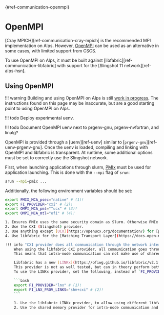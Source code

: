 [](){#ref-communication-openmpi}
# OpenMPI

[Cray MPICH][ref-communication-cray-mpich] is the recommended MPI implementation on Alps.
However, [OpenMPI](https://www.open-mpi.org/) can be used as an alternative in some cases, with limited support from CSCS.

To use OpenMPI on Alps, it must be built against [libfabric][ref-communication-libfabric] with support for the [Slingshot 11 network][ref-alps-hsn].

## Using OpenMPI

!!! warning
    Building and using OpenMPI on Alps is still [work in progress](https://eth-cscs.github.io/cray-network-stack/).
    The instructions found on this page may be inaccurate, but are a good starting point to using OpenMPI on Alps.

!!! todo
    Deploy experimental uenv.

!!! todo
    Document OpenMPI uenv next to prgenv-gnu, prgenv-nvfortran, and linalg?

OpenMPI is provided through a [uenv][ref-uenv] similar to [`prgenv-gnu`][ref-uenv-prgenv-gnu].
Once the uenv is loaded, compiling and linking with OpenMPI and libfabric is transparent.
At runtime, some additional options must be set to correctly use the Slingshot network.

First, when launching applications through slurm, [PMIx](https://pmix.github.com) must be used for application launching.
This is done with the `--mpi` flag of `srun`:
```bash
srun --mpi=pmix ...
```

Additionally, the following environment variables should be set:
```bash
export PMIX_MCA_psec="native" # (1)!
export FI_PROVIDER="cxi" # (2)!
export OMPI_MCA_pml="^ucx" # (3)!
export OMPI_MCA_mtl="ofi" # (4)!

1. Ensures PMIx uses the same security domain as Slurm. Otherwise PMIx will print warnings at startup.
2. Use the CXI (Slingshot) provider.
3. Use anything except [UCX](https://openucx.org/documentation/) for [point-to-point communication](https://docs.open-mpi.org/en/v5.0.x/mca.html#selecting-which-open-mpi-components-are-used-at-run-time). The `^` signals that OpenMPI should exclude all listed components.
4. Use libfabric for the [Matching Transport Layer](https://docs.open-mpi.org/en/v5.0.x/mca.html#frameworks).

!!! info "CXI provider does all communication through the network interface cards (NICs)"
    When using the libfabric CXI provider, all communication goes through NICs, including intra-node communication.
    This means that intra-node communication can not make use of shared memory optimizations and the maximum bandwidth will not be severely limited.

    Libfabric has a new [LINKx](https://ofiwg.github.io/libfabric/v2.1.0/man/fi_lnx.7.html) provider, which allows using different libfabric providers for inter- and intra-node communication.
    This provider is not as well tested, but can in theory perform better for intra-node communication, because it can use shared memory.
    To use the LINKx provider, set the following, instead of `FI_PROVIDER=cxi`:

    ```bash
    export FI_PROVIDER="lnx" # (1)!
    export FI_LNX_PROV_LINKS="shm+cxi" # (2)!
    ```

    1. Use the libfabric LINKx provider, to allow using different libfabric providers for inter- and intra-node communication.
    2. Use the shared memory provider for intra-node communication and the CXI (Slingshot) provider for inter-node communication.
